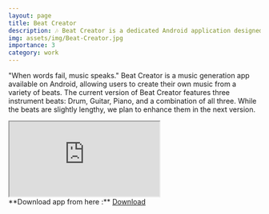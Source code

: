 ```yaml
---
layout: page
title: Beat Creator
description: 🎶 Beat Creator is a dedicated Android application designed for crafting musical beats.
img: assets/img/Beat-Creator.jpg
importance: 3
category: work
---
```


"When words fail, music speaks." Beat Creator is a music generation app available on Android, allowing users to create their own music from a variety of beats. The current version of Beat Creator features three instrument beats: Drum, Guitar, Piano, and a combination of all three. While the beats are slightly lengthy, we plan to enhance them in the next version.

<div class="row mt-1">
    <div class="col-12 mt-1">
        <div class="embed-responsive embed-responsive-16by9">
            <iframe class="embed-responsive-item" src="https://www.youtube.com/embed/ouwQVbks7wM" allowfullscreen autoplay></iframe>
        </div>
    </div>
</div>
**Download app from here :** <a href="https://apkpure.com/p/com.madan.BeatCreator" class="btn btn--success">Download</a>
